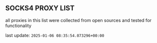 ## SOCKS4 PROXY LIST

all proxies in this list were collected from open sources and tested for functionality

last update: `2025-01-06 08:35:54.073296+00:00`
